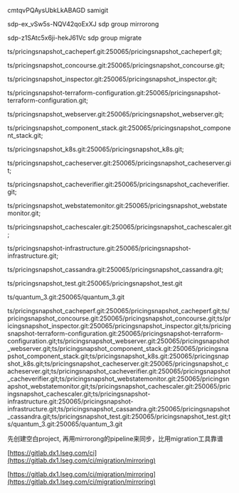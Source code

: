 cmtqvPQAysUbkLkABAGD   samigit

sdp-ex_vSw5s-NQV42qoExXJ  sdp group mirrorong

sdp-z1SAtc5x6ji-hekJ61Vc  sdp group migrate

ts/pricingsnapshot_cacheperf.git:250065/pricingsnapshot_cacheperf.git;

ts/pricingsnapshot_concourse.git:250065/pricingsnapshot_concourse.git;

ts/pricingsnapshot_inspector.git:250065/pricingsnapshot_inspector.git;

ts/pricingsnapshot-terraform-configuration.git:250065/pricingsnapshot-terraform-configuration.git;

ts/pricingsnapshot_webserver.git:250065/pricingsnapshot_webserver.git;

ts/pricingsnapshot_component_stack.git:250065/pricingsnapshot_component_stack.git;

ts/pricingsnapshot_k8s.git:250065/pricingsnapshot_k8s.git;

ts/pricingsnapshot_cacheserver.git:250065/pricingsnapshot_cacheserver.git;

ts/pricingsnapshot_cacheverifier.git:250065/pricingsnapshot_cacheverifier.git;

ts/pricingsnapshot_webstatemonitor.git:250065/pricingsnapshot_webstatemonitor.git;

ts/pricingsnapshot_cachescaler.git:250065/pricingsnapshot_cachescaler.git;

ts/pricingsnapshot-infrastructure.git:250065/pricingsnapshot-infrastructure.git;

ts/pricingsnapshot_cassandra.git:250065/pricingsnapshot_cassandra.git;

ts/pricingsnapshot_test.git:250065/pricingsnapshot_test.git

ts/quantum_3.git:250065/quantum_3.git

ts/pricingsnapshot_cacheperf.git:250065/pricingsnapshot_cacheperf.git;ts/pricingsnapshot_concourse.git:250065/pricingsnapshot_concourse.git;ts/pricingsnapshot_inspector.git:250065/pricingsnapshot_inspector.git;ts/pricingsnapshot-terraform-configuration.git:250065/pricingsnapshot-terraform-configuration.git;ts/pricingsnapshot_webserver.git:250065/pricingsnapshot_webserver.git;ts/pricingsnapshot_component_stack.git:250065/pricingsnapshot_component_stack.git;ts/pricingsnapshot_k8s.git:250065/pricingsnapshot_k8s.git;ts/pricingsnapshot_cacheserver.git:250065/pricingsnapshot_cacheserver.git;ts/pricingsnapshot_cacheverifier.git:250065/pricingsnapshot_cacheverifier.git;ts/pricingsnapshot_webstatemonitor.git:250065/pricingsnapshot_webstatemonitor.git;ts/pricingsnapshot_cachescaler.git:250065/pricingsnapshot_cachescaler.git;ts/pricingsnapshot-infrastructure.git:250065/pricingsnapshot-infrastructure.git;ts/pricingsnapshot_cassandra.git:250065/pricingsnapshot_cassandra.git;ts/pricingsnapshot_test.git:250065/pricingsnapshot_test.git;ts/quantum_3.git:250065/quantum_3.git

先创建空白project, 再用mirrorong的pipeline来同步，比用migration工具靠谱

[https://gitlab.dx1.lseg.com/ci](https://gitlab.dx1.lseg.com/ci/migration/mirroring)

[https://gitlab.dx1.lseg.com/ci/migration/mirroring](https://gitlab.dx1.lseg.com/ci/migration/mirroring)